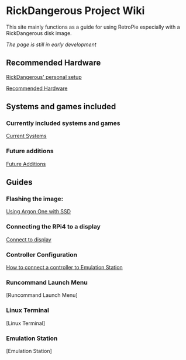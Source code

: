 # RickDangerous Project Wiki

This site mainly functions as a guide for using RetroPie especially with a RickDangerous disk image.

*The page is still in early development*

## Recommended Hardware

[RickDangerous' personal setup](/pages/hardware/ricks_setup.md)

[Recommended Hardware](/pages/hardware/hardware.md)

## Systems and games included

### Currently included systems and games

[Current Systems](/pages/systems/current.md)

### Future additions

[Future Additions](/pages/systems/future.md)

## Guides

### Flashing the image:

[Using Argon One with SSD](/pages/guides/flash_argon_one.md)

### Connecting the RPi4 to a display

[Connect to display](/pages/guides/connect_display.md)

### Controller Configuration

[How to connect a controller to Emulation Station](/pages/guides/controller.md)

### Runcommand Launch Menu

[Runcommand Launch Menu]

### Linux Terminal

[Linux Terminal]

### Emulation Station

[Emulation Station]
